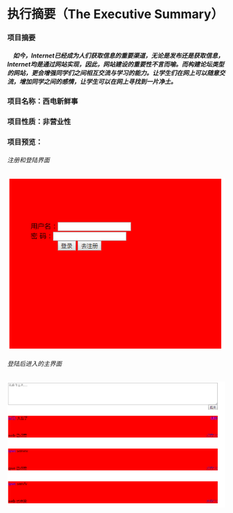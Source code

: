 # 执行摘要（The Executive Summary）

### 项目摘要

#####  &nbsp;&nbsp;&nbsp;&nbsp;如今，Internet已经成为人们获取信息的重要渠道，无论是发布还是获取信息，Internet均是通过网站实现，因此，网站建设的重要性不言而喻。而构建论坛类型的网站，更会增强同学们之间相互交流与学习的能力。让学生们在网上可以随意交流，增加同学之间的感情，让学生可以在网上寻找到一片净土。

### 项目名称：西电新鲜事

### 项目性质：非营业性

### 项目预览：

###### 注册和登陆界面

![注册和登陆界面](https://github.com/XDUWebProject/Webproject/blob/master/Register.png)

###### 登陆后进入的主界面
![登陆后进入的主界面](https://github.com/XDUWebProject/Webproject/blob/master/main.png)
